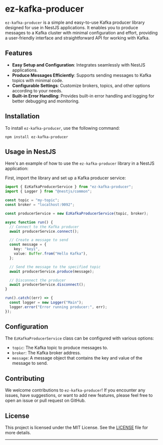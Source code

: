 # ez-kafka-producer

`ez-kafka-producer` is a simple and easy-to-use Kafka producer library designed for use in NestJS applications. It enables you to produce messages to a Kafka cluster with minimal configuration and effort, providing a user-friendly interface and straightforward API for working with Kafka.

## Features

- **Easy Setup and Configuration**: Integrates seamlessly with NestJS applications.
- **Produce Messages Efficiently**: Supports sending messages to Kafka topics with minimal code.
- **Configurable Settings**: Customize brokers, topics, and other options according to your needs.
- **Built-in Error Handling**: Provides built-in error handling and logging for better debugging and monitoring.

## Installation

To install `ez-kafka-producer`, use the following command:

```shell
npm install ez-kafka-producer
```

## Usage in NestJS

Here's an example of how to use the `ez-kafka-producer` library in a NestJS application:

First, import the library and set up a Kafka producer service:

```typescript
import { EzKafkaProducerService } from "ez-kafka-producer";
import { Logger } from "@nestjs/common";

const topic = "my-topic";
const broker = "localhost:9092";

const producerService = new EzKafkaProducerService(topic, broker);

async function run() {
  // Connect to the Kafka producer
  await producerService.connect();

  // Create a message to send
  const message = {
    key: "key1",
    value: Buffer.from("Hello Kafka"),
  };

  // Send the message to the specified topic
  await producerService.produce(message);

  // Disconnect the producer
  await producerService.disconnect();
}

run().catch((err) => {
  const logger = new Logger("Main");
  logger.error("Error running producer:", err);
});
```

## Configuration

The `EzKafkaProducerService` class can be configured with various options:

- `topic`: The Kafka topic to produce messages to.
- `broker`: The Kafka broker address.
- `message`: A message object that contains the key and value of the message to send.

## Contributing

We welcome contributions to `ez-kafka-producer`! If you encounter any issues, have suggestions, or want to add new features, please feel free to open an issue or pull request on GitHub.

## License

This project is licensed under the MIT License. See the [LICENSE](LICENSE) file for more details.

---
